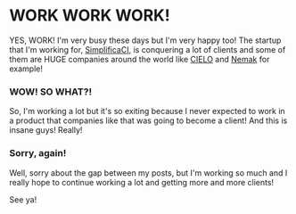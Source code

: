 <!-- LsTitle: WORK WORK WORK! -->
<!-- LsAbreviation: YES, WORK! I'm very busy these days but I'm very happy too! The startup that I'm working for... -->
<!-- LsPostDate: 03/04/2018 21:42:18 -->

# WORK WORK WORK!

YES, WORK!
I'm very busy these days but I'm very happy too! The startup that I'm working for, [SimplificaCI](https://simplificaci.com.br), is conquering a lot of clients and some of them are HUGE companies around the world like [CIELO](https://www.cielo.com.br/) and [Nemak](http://www.nemak.com/) for example!

### WOW! SO WHAT?!

So, I'm working a lot but it's so exiting because I never expected to work in a product that companies like that was going to become a client! And this is insane guys! Really!

### Sorry, again!

Well, sorry about the gap between my posts, but I'm working so much and I really hope to continue working a lot and getting more and more clients!

See ya!